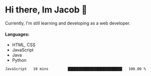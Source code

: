 # Hi there, Im Jacob 👋
Currently, I'm still learning and developing as a web developer.

#### Languages:
- HTML, CSS
- JavaScript
- Java
- Python

<!--START_SECTION:waka-->

```txt
JavaScript   10 mins         █████████████████████████   100.00 %
```

<!--END_SECTION:waka-->
